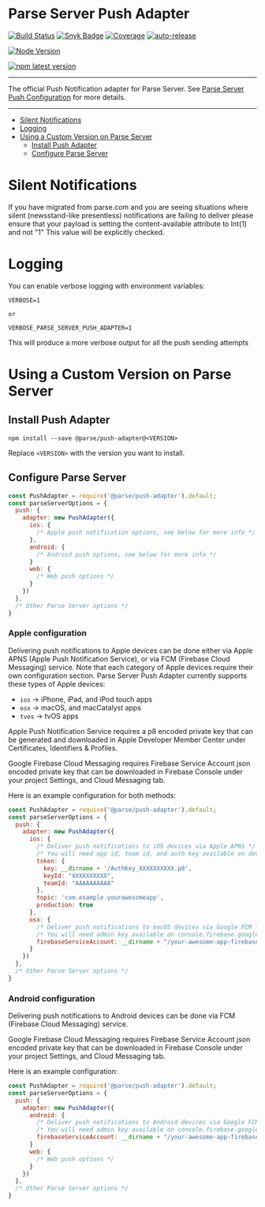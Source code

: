 # Parse Server Push Adapter <!-- omit in toc -->

[![Build Status](https://github.com/parse-community/parse-server-push-adapter/workflows/ci/badge.svg?branch=master)](https://github.com/parse-community/parse-server-push-adapter/actions?query=workflow%3Aci+branch%3Amaster)
[![Snyk Badge](https://snyk.io/test/github/parse-community/parse-server-push-adapter/badge.svg)](https://snyk.io/test/github/parse-community/parse-server-push-adapter)
[![Coverage](https://img.shields.io/codecov/c/github/parse-community/parse-server-push-adapter/master.svg)](https://codecov.io/github/parse-community/parse-server-push-adapter?branch=master)
[![auto-release](https://img.shields.io/badge/%F0%9F%9A%80-auto--release-9e34eb.svg)](https://github.com/parse-community/parse-server-push-adapter/releases)

[![Node Version](https://img.shields.io/badge/nodejs-18,_20-green.svg?logo=node.js&style=flat)](https://nodejs.org)

[![npm latest version](https://img.shields.io/npm/v/@parse/push-adapter.svg)](https://www.npmjs.com/package/@parse/push-adapter)

---

The official Push Notification adapter for Parse Server. See [Parse Server Push Configuration](http://docs.parseplatform.org/parse-server/guide/#push-notifications) for more details.

---

- [Silent Notifications](#silent-notifications)
- [Logging](#logging)
- [Using a Custom Version on Parse Server](#using-a-custom-version-on-parse-server)
  - [Install Push Adapter](#install-push-adapter)
  - [Configure Parse Server](#configure-parse-server)

# Silent Notifications

If you have migrated from parse.com and you are seeing situations where silent (newsstand-like presentless) notifications are failing to deliver please ensure that your payload is setting the content-available attribute to Int(1) and not "1" This value will be explicitly checked.

# Logging

You can enable verbose logging with environment variables:

```
VERBOSE=1

or

VERBOSE_PARSE_SERVER_PUSH_ADAPTER=1
```

This will produce a more verbose output for all the push sending attempts

# Using a Custom Version on Parse Server

## Install Push Adapter

```
npm install --save @parse/push-adapter@<VERSION>
```

Replace `<VERSION>` with the version you want to install.

## Configure Parse Server

```js
const PushAdapter = require('@parse/push-adapter').default;
const parseServerOptions = {
  push: {
    adapter: new PushAdapter({
      ios: {
        /* Apple push notification options, see below for more info */
      },
      android: {
        /* Android push options, see below for more info */
      }
      web: {
        /* Web push options */
      }
    })
  },
  /* Other Parse Server options */
}
```

### Apple configuration

Delivering push notifications to Apple devices can be done either via Apple APNS (Apple Push Notification Service), or via FCM (Firebase Cloud Messaging) service. Note that each category of Apple devices require their own configuration section. Parse Server Push Adapter currently supports these types of Apple devices:

- `ios` -> iPhone, iPad, and iPod touch apps
- `osx` -> macOS, and macCatalyst apps
- `tvos` -> tvOS apps


Apple Push Notification Service requires a p8 encoded private key that can be generated and downloaded in Apple Developer Member Center under Certificates, Identifiers & Profiles.

Google Firebase Cloud Messaging requires Firebase Service Account json encoded private key that can be downloaded in Firebase Console under your project Settings, and Cloud Messaging tab.

Here is an example configuration for both methods:

```js
const PushAdapter = require('@parse/push-adapter').default;
const parseServerOptions = {
  push: {
    adapter: new PushAdapter({
      ios: {
        /* Deliver push notifications to iOS devices via Apple APNS */
        /* You will need app id, team id, and auth key available on developer.apple.com/account */
        token: {
          key: __dirname + '/AuthKey_XXXXXXXXXX.p8',
          keyId: "XXXXXXXXXX",
          teamId: "AAAAAAAAAA"
        },
        topic: 'com.example.yourawesomeapp',
        production: true
      },
      osx: {
        /* Deliver push notifications to macOS devices via Google FCM */
        /* You will need admin key available on console.firebase.google.com */
        firebaseServiceAccount: __dirname + "/your-awesome-app-firebase-adminsdk-abcd-efgh.json"
      }
    })
  },
  /* Other Parse Server options */
}
```

### Android configuration

Delivering push notifications to Android devices can be done via FCM (Firebase Cloud Messaging) service.

Google Firebase Cloud Messaging requires Firebase Service Account json encoded private key that can be downloaded in Firebase Console under your project Settings, and Cloud Messaging tab.

Here is an example configuration:

```js
const PushAdapter = require('@parse/push-adapter').default;
const parseServerOptions = {
  push: {
    adapter: new PushAdapter({
      android: {
        /* Deliver push notifications to Android devices via Google FCM */
        /* You will need admin key available on console.firebase.google.com */
        firebaseServiceAccount: __dirname + "/your-awesome-app-firebase-adminsdk-abcd-efgh.json"
      }
      web: {
        /* Web push options */
      }
    })
  },
  /* Other Parse Server options */
}
```
